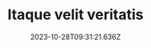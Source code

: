---
title: "Itaque velit veritatis"
date: 2023-10-28T09:31:21.636Z
permalink: "/itaque-velit-veritatis/"
---